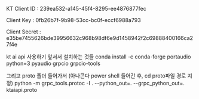 KT
Client ID : 239ea532-a145-45f4-8295-ee4876877fec

Client Key : 0fb26b7f-9b98-53cc-bc0f-eccf6988a793

Client Secret : e35be7455626bde39956632c968b98df6e9d1458942f2c69888400166ca27f4e

kt ai api 사용하기 앞서서 설치하는 것들
conda install -c conda-forge portaudio python=3 pyaudio grpcio grpcio-tools

그리고 proto 폴더 들어가서
(아나콘다 power shell 들어간 후, cd proto파일 경로 지정)
python -m grpc_tools.protoc -I . --python_out=. --grpc_python_out=. ktaiapi.proto
